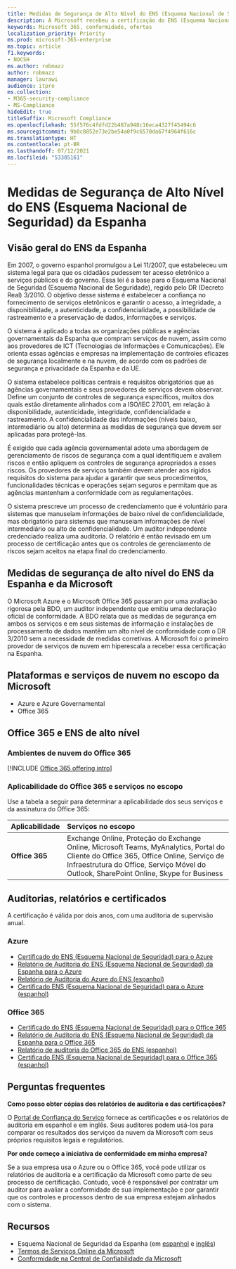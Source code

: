 ```yaml
---
title: Medidas de Segurança de Alto Nível do ENS (Esquema Nacional de Seguridad) da Espanha
description: A Microsoft recebeu a certificação do ENS (Esquema Nacional de Seguridad - Esquema Nacional de Seguridade) da Espanha.
keywords: Microsoft 365, conformidade, ofertas
localization_priority: Priority
ms.prod: microsoft-365-enterprise
ms.topic: article
f1.keywords:
- NOCSH
ms.author: robmazz
author: robmazz
manager: laurawi
audience: itpro
ms.collection:
- M365-security-compliance
- MS-Compliance
hideEdit: true
titleSuffix: Microsoft Compliance
ms.openlocfilehash: 55f576c4fdfd22b487a948c16eca4327f45494c6
ms.sourcegitcommit: 9b0c8852e73e2be54a0f9c6570da67f4964f616c
ms.translationtype: HT
ms.contentlocale: pt-BR
ms.lasthandoff: 07/12/2021
ms.locfileid: "53385161"
---
```

# <a name="spain-esquema-nacional-de-seguridad-ens-high-level-security-measures"></a>Medidas de Segurança de Alto Nível do ENS (Esquema Nacional de Seguridad) da Espanha

## <a name="spain-ens-overview"></a>Visão geral do ENS da Espanha

Em 2007, o governo espanhol promulgou a Lei 11/2007, que estabeleceu um sistema legal para que os cidadãos pudessem ter acesso eletrônico a serviços públicos e do governo. Essa lei é a base para o Esquema Nacional de Seguridad (Esquema Nacional de Seguridade), regido pelo DR (Decreto Real) 3/2010. O objetivo desse sistema é estabelecer a confiança no fornecimento de serviços eletrônicos e garantir o acesso, a integridade, a disponibilidade, a autenticidade, a confidencialidade, a possibilidade de rastreamento e a preservação de dados, informações e serviços.

O sistema é aplicado a todas as organizações públicas e agências governamentais da Espanha que compram serviços de nuvem, assim como aos provedores de ICT (Tecnologias de Informações e Comunicações). Ele orienta essas agências e empresas na implementação de controles eficazes de segurança localmente e na nuvem, de acordo com os padrões de segurança e privacidade da Espanha e da UE.

O sistema estabelece políticas centrais e requisitos obrigatórios que as agências governamentais e seus provedores de serviços devem observar. Define um conjunto de controles de segurança específicos, muitos dos quais estão diretamente alinhados com a ISO/IEC 27001, em relação à disponibilidade, autenticidade, integridade, confidencialidade e rastreamento. A confidencialidade das informações (níveis baixo, intermediário ou alto) determina as medidas de segurança que devem ser aplicadas para protegê-las.

É exigido que cada agência governamental adote uma abordagem de gerenciamento de riscos de segurança com a qual identifiquem e avaliem riscos e então apliquem os controles de segurança apropriados a esses riscos. Os provedores de serviços também devem atender aos rígidos requisitos do sistema para ajudar a garantir que seus procedimentos, funcionalidades técnicas e operações sejam seguros e permitam que as agências mantenham a conformidade com as regulamentações.

O sistema prescreve um processo de credenciamento que é voluntário para sistemas que manuseiam informações de baixo nível de confidencialidade, mas obrigatório para sistemas que manuseiam informações de nível intermediário ou alto de confidencialidade. Um auditor independente credenciado realiza uma auditoria. O relatório é então revisado em um processo de certificação antes que os controles de gerenciamento de riscos sejam aceitos na etapa final do credenciamento.

## <a name="microsoft-and-spain-ens-high-level-security-measures"></a>Medidas de segurança de alto nível do ENS da Espanha e da Microsoft

O Microsoft Azure e o Microsoft Office 365 passaram por uma avaliação rigorosa pela BDO, um auditor independente que emitiu uma declaração oficial de conformidade. A BDO relata que as medidas de segurança em ambos os serviços e em seus sistemas de informação e instalações de processamento de dados mantêm um alto nível de conformidade com o DR 3/2010 sem a necessidade de medidas corretivas. A Microsoft foi o primeiro provedor de serviços de nuvem em hiperescala a receber essa certificação na Espanha.

## <a name="microsoft-in-scope-cloud-platforms--services"></a>Plataformas e serviços de nuvem no escopo da Microsoft

- Azure e Azure Governamental
- Office 365

## <a name="office-365-and-ens-high"></a>Office 365 e ENS de alto nível

### <a name="office-365-cloud-environments"></a>Ambientes de nuvem do Office 365

[!INCLUDE [Office 365 offering intro](../includes/o365-offering-introduction.md)]

### <a name="office-365-applicability-and-in-scope-services"></a>Aplicabilidade do Office 365 e serviços no escopo

Use a tabela a seguir para determinar a aplicabilidade dos seus serviços e da assinatura do Office 365:

| **Aplicabilidade** | **Serviços no escopo** |
|:------------------|:----------------------|
| **Office 365** | Exchange Online, Proteção do Exchange Online, Microsoft Teams, MyAnalytics, Portal do Cliente do Office 365, Office Online, Serviço de Infraestrutura do Office, Serviço Móvel do Outlook, SharePoint Online, Skype for Business |

## <a name="audits-reports-and-certificates"></a>Auditorias, relatórios e certificados

A certificação é válida por dois anos, com uma auditoria de supervisão anual.

### <a name="azure"></a>Azure

- [Certificado do ENS (Esquema Nacional de Seguridad) para o Azure](https://aka.ms/AzureNationalSecurityFrameworkENSCertificate)
- [Relatório de Auditoria do ENS (Esquema Nacional de Seguridad) da Espanha para o Azure](https://aka.ms/AzureNationalSecurityFrameworkAuditReport)
- [Relatório de Auditoria do Azure do ENS (espanhol)](https://aka.ms/AzureInformeAuditoriaENS)
- [Certificado ENS (Esquema Nacional de Seguridad) para o Azure (espanhol)](https://aka.ms/AzureNationalSecurityFrameworkCertificadoENS)

### <a name="office-365"></a>Office 365

- [Certificado do ENS (Esquema Nacional de Seguridad) para o Office 365](https://aka.ms/Office365NationalSecurityFrameworkENSCertificate)
- [Relatório de Auditoria do ENS (Esquema Nacional de Seguridad) da Espanha para o Office 365](https://aka.ms/Office365NationalSecurityFrameworkAuditReport)
- [Relatório de auditoria do Office 365 do ENS (espanhol)](https://aka.ms/Office365InformeAuditoriaENS)
- [Certificado ENS (Esquema Nacional de Seguridad) para o Office 365 (espanhol)](https://aka.ms/Office365NationalSecurityFrameworkCertificadoENS)

## <a name="frequently-asked-questions"></a>Perguntas frequentes

**Como posso obter cópias dos relatórios de auditoria e das certificações?**

O [Portal de Confiança do Serviço](https://aka.ms/stphelp) fornece as certificações e os relatórios de auditoria em espanhol e em inglês. Seus auditores podem usá-los para comparar os resultados dos serviços da nuvem da Microsoft com seus próprios requisitos legais e regulatórios.

**Por onde começo a iniciativa de conformidade em minha empresa?**

Se a sua empresa usa o Azure ou o Office 365, você pode utilizar os relatórios de auditoria e a certificação da Microsoft como parte de seu processo de certificação. Contudo, você é responsável por contratar um auditor para avaliar a conformidade de sua implementação e por garantir que os controles e processos dentro de sua empresa estejam alinhados com o sistema.

## <a name="resources"></a>Recursos

- Esquema Nacional de Seguridad da Espanha (em [espanhol](https://administracionelectronica.gob.es/pae_Home/pae_Estrategias/pae_Seguridad_Inicio/pae_Esquema_Nacional_de_Seguridad.html?idioma=sp#.Vwxp82mcGM8) e [inglês](https://administracionelectronica.gob.es/pae_Home/pae_Estrategias/pae_Seguridad_Inicio/pae_Esquema_Nacional_de_Seguridad.html?idioma=en#.VwvcgmmcGM9))
- [Termos de Serviços Online da Microsoft](https://aka.ms/Online-Services-Terms)
- [Conformidade na Central de Confiabilidade da Microsoft](https://www.microsoft.com/trust-center/compliance/compliance-overview)
